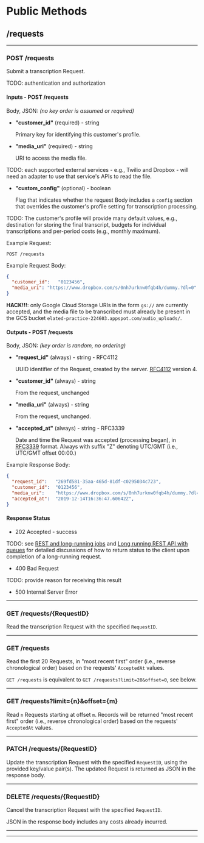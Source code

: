 # Public Methods

## /requests

---

### POST /requests

Submit a transcription Request.

TODO: authentication and authorization

#### Inputs - POST /requests

Body, JSON: *(no key order is assumed or required)*

* **"customer_id"** (required) - string

    Primary key for identifying this customer's profile.

* **"media_uri"** (required) - string

    URI to access the media file.
  
TODO: each supported external services - e.g., Twilio and Dropbox - will need an adapter to use that service's APIs to read the file.

* **"custom_config"** (optional) - boolean

    Flag that indicates whether the request Body includes a `config` section that overrides the customer's profile setting for transcription processing.

TODO: The customer's profile will provide many default values, e.g., destination for storing the final transcript, budgets for individual transcriptions and per-period costs (e.g., monthly maximum).

Example Request:

`POST /requests`

Example Request Body:

```json
{
  "customer_id":   "0123456",
  "media_uri": "https://www.dropbox.com/s/0nh7urknw0fqb4h/dummy.?dl=0"
}
```

**HACK!!!**: only Google Cloud Storage URIs in the form `gs://` are currently accepted, and the media file to be transcribed must already be present in the GCS bucket `elated-practice-224603.appspot.com/audio_uploads/`.

#### Outputs - POST /requests

Body, JSON: *(key order is random, no ordering)*

* **"request_id"** (always) - string - RFC4112

    UUID identifier of the Request, created by the server. [RFC4112](https://tools.ietf.org/html/rfc4122) version 4.

* **"customer_id"** (always) - string

    From the request, unchanged

* **"media_uri"** (always) - string

    From the request, unchanged.

* **"accepted_at"** (always) - string - RFC3339

    Date and time the Request was accepted (processing began), in [RFC3339](https://www.ietf.org/rfc/rfc3339.txt) format. Always with suffix "Z" denoting UTC/GMT (i.e., UTC/GMT offset 00:00.)

Example Response Body:

```json
{
  "request_id":   "269fd581-35aa-465d-81df-c0295034c723",
  "customer_id":  "0123456",
  "media_uri":    "https://www.dropbox.com/s/0nh7urknw0fqb4h/dummy.?dl=0",
  "accepted_at":  "2019-12-14T16:36:47.60642Z",
}
```

#### Response Status

* 202 Accepted - success

TODO: see [REST and long-running jobs](https://farazdagi.com/2014/rest-and-long-running-jobs/) and [Long running REST API with queues](https://stackoverflow.com/a/33011965/10649045) for detailed discussions of how to return status to the client upon completion of a long-running request.

* 400 Bad Request

TODO: provide reason for receiving this result

* 500 Internal Server Error

---

### GET /requests/\{RequestID}

Read the transcription Request with the specified `RequestID`.

---

### GET /requests

Read the first 20 Requests, in "most recent first" order (i.e., reverse chronological order) based on the requests' `AcceptedAt` values.

`GET /requests` is equivalent to `GET /requests?limit=20&offset=0`, see below.

---

### GET /requests?limit=\{n}&offset=\{m}

Read `n` Requests starting at offset `m`. Records will be returned "most recent first" order (i.e., reverse chronological order) based on the requests' `AcceptedAt` values.

---

### PATCH /requests/\{RequestID}

Update the transcription Request with the specified `RequestID`, using the provided key/value pair(s). The updated Request is returned as JSON in the response body.

---

### DELETE /requests/\{RequestID}

Cancel the transcription Request with the specified `RequestID`.

JSON in the response body includes any costs already incurred.

---
---
